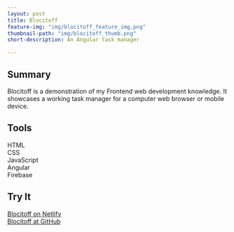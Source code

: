 ```yaml
---
layout: post
title: Blocitoff
feature-img: "img/blocitoff_feature_img.png"
thumbnail-path: "img/blocitoff_thumb.png"
short-description: An Angular task manager

---
```

<h2>Summary</h2>
Blocitoff is a demonstration of my Frontend web development knowledge. It showcases a working task manager for a computer web browser or mobile device.

<h2>Tools</h2>
HTML<br/>
CSS<br/>
JavaScript<br/>
Angular<br/>
Firebase

<h2>Try It</h2>
<a href="https://blocitoff-realtimschmidt.netlify.com/" target="_blank">Blocitoff on Netlify</a><br/>
<a href="https://github.com/realtimschmidt/blocitoff" target="_blank">Blocitoff at GitHub</a>
